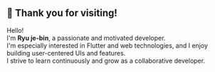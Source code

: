 ## 👋 Thank you for visiting!

Hello!  
I'm **Ryu je-bin**, a passionate and motivated developer.  
I'm especially interested in Flutter and web technologies, and I enjoy building user-centered UIs and features.  
I strive to learn continuously and grow as a collaborative developer.
